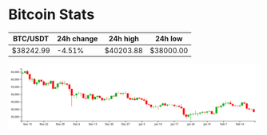 # Bitcoin Stats

BTC/USDT|24h change|24h high|24h low|
|---|---|---|---|
|$38242.99|-4.51%|$40203.88|$38000.00|

<img src="./chart.svg">

